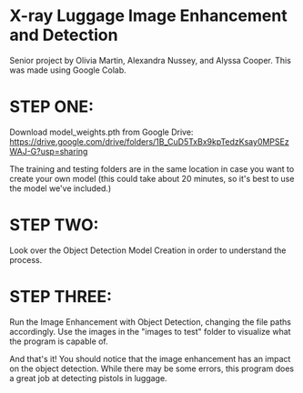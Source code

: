 # X-ray Luggage Image Enhancement and Detection
Senior project by Olivia Martin, Alexandra Nussey, and Alyssa Cooper.
This was made using Google Colab.

# STEP ONE:
Download model_weights.pth from Google Drive: https://drive.google.com/drive/folders/1B_CuD5TxBx9kpTedzKsay0MPSEzWAJ-G?usp=sharing

The training and testing folders are in the same location in case you want to create your own model (this could take about 20 minutes, so it's best to use the model we've included.)

# STEP TWO:
Look over the Object Detection Model Creation in order to understand the process.

# STEP THREE:
Run the Image Enhancement with Object Detection, changing the file paths accordingly. Use the images in the "images to test" folder
to visualize what the program is capable of.

And that's it! You should notice that the image enhancement has an impact on the object detection. While there may be some errors,
this program does a great job at detecting pistols in luggage.
